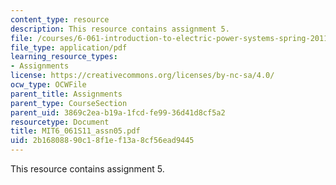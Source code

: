 ```yaml
---
content_type: resource
description: This resource contains assignment 5.
file: /courses/6-061-introduction-to-electric-power-systems-spring-2011/2b16808890c18f1ef13a8cf56ead9445_MIT6_061S11_assn05.pdf
file_type: application/pdf
learning_resource_types:
- Assignments
license: https://creativecommons.org/licenses/by-nc-sa/4.0/
ocw_type: OCWFile
parent_title: Assignments
parent_type: CourseSection
parent_uid: 3869c2ea-b19a-1fcd-fe99-36d41d8cf5a2
resourcetype: Document
title: MIT6_061S11_assn05.pdf
uid: 2b168088-90c1-8f1e-f13a-8cf56ead9445
---
```

This resource contains assignment 5.